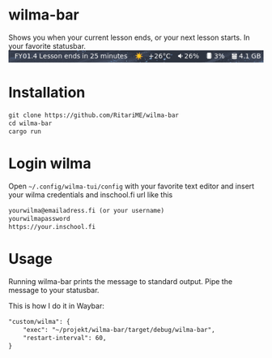 # wilma-bar
Shows you when your current lesson ends, or your next lesson starts. In your favorite statusbar.
![image](image.png)

# Installation
```
git clone https://github.com/RitariME/wilma-bar
cd wilma-bar
cargo run
```
# Login wilma
Open `~/.config/wilma-tui/config` with your favorite text editor and insert your wilma credentials and inschool.fi url like this
```
yourwilma@emailadress.fi (or your username)
yourwilmapassword
https://your.inschool.fi
```
# Usage
Running wilma-bar prints the message to standard output.
Pipe the message to your statusbar.

This is how I do it in Waybar:
```
"custom/wilma": {
	"exec": "~/projekt/wilma-bar/target/debug/wilma-bar",
	"restart-interval": 60,
}
```

